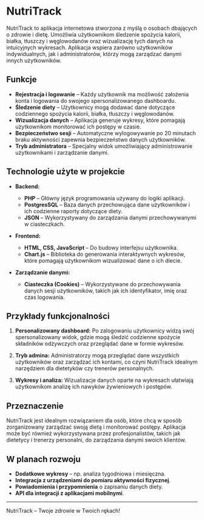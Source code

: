 # NutriTrack

NutriTrack to aplikacja internetowa stworzona z myślą o osobach dbających o zdrowie i dietę. Umożliwia użytkownikom śledzenie spożycia kalorii, białka, tłuszczy i węglowodanów oraz wizualizację tych danych na intuicyjnych wykresach. Aplikacja wspiera zarówno użytkowników indywidualnych, jak i administratorów, którzy mogą zarządzać danymi innych użytkowników.

## Funkcje

- **Rejestracja i logowanie** – Każdy użytkownik ma możliwość założenia konta i logowania do swojego spersonalizowanego dashboardu.
- **Śledzenie diety** – Użytkownicy mogą dodawać dane dotyczące codziennego spożycia kalorii, białka, tłuszczy i węglowodanów.
- **Wizualizacja danych** – Aplikacja generuje wykresy, które pomagają użytkownikom monitorować ich postępy w czasie.
- **Bezpieczeństwo sesji** – Automatyczne wylogowywanie po 20 minutach braku aktywności zapewnia bezpieczeństwo danych użytkowników.
- **Tryb administratora** – Specjalny widok umożliwiający administrowanie użytkownikami i zarządzanie danymi.

## Technologie użyte w projekcie

- **Backend:**
  - **PHP** – Główny język programowania używany do logiki aplikacji.
  - **PostgresSQL** – Baza danych przechowująca dane użytkowników i ich codzienne raporty dotyczące diety.
  - **JSON** – Wykorzystywany do zarządzania danymi przechowywanymi w ciasteczkach.

- **Frontend:**
  - **HTML, CSS, JavaScript** – Do budowy interfejsu użytkownika.
  - **Chart.js** – Biblioteka do generowania interaktywnych wykresów, które pomagają użytkownikom wizualizować dane o ich diecie.

- **Zarządzanie danymi:**
  - **Ciasteczka (Cookies)** – Wykorzystywane do przechowywania danych sesji użytkowników, takich jak ich identyfikator, imię oraz czas logowania.

## Przykłady funkcjonalności

1. **Personalizowany dashboard:** 
   Po zalogowaniu użytkownicy widzą swój spersonalizowany widok, gdzie mogą śledzić codzienne spożycie składników odżywczych oraz przeglądać dane w formie wykresów.

2. **Tryb admina:** 
   Administratorzy mogą przeglądać dane wszystkich użytkowników oraz zarządzać ich kontami, co czyni NutriTrack idealnym narzędziem dla dietetyków czy trenerów personalnych.

3. **Wykresy i analiza:** 
   Wizualizacje danych oparte na wykresach ułatwiają użytkownikom analizę ich nawyków żywieniowych i postępów.

## Przeznaczenie

NutriTrack jest idealnym rozwiązaniem dla osób, które chcą w sposób zorganizowany zarządzać swoją dietą i monitorować postępy. Aplikacja może być również wykorzystywana przez profesjonalistów, takich jak dietetycy i trenerzy personalni, do zarządzania danymi swoich klientów.

## W planach rozwoju

- **Dodatkowe wykresy** – np. analiza tygodniowa i miesięczna.
- **Integracja z urządzeniami do pomiaru aktywności fizycznej**.
- **Powiadomienia i przypomnienia** o zapisaniu danych diety.
- **API dla integracji z aplikacjami mobilnymi**.

---

NutriTrack – Twoje zdrowie w Twoich rękach!


